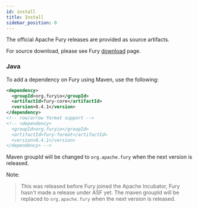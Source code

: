 ```yaml
---
id: install
title: Install
sidebar_position: 0
---
```


The official Apache Fury releases are provided as source artifacts.

For source download, please see Fury [download](/docs/download/) page.


### Java
To add a dependency on Fury using Maven, use the following:

```xml
<dependency>
  <groupId>org.furyio</groupId>
  <artifactId>fury-core</artifactId>
  <version>0.4.1</version>
</dependency>
<!-- row/arrow format support -->
<!-- <dependency>
  <groupId>org.furyio</groupId>
  <artifactId>fury-format</artifactId>
  <version>0.4.1</version>
</dependency> -->
```
Maven groupId will be changed to `org.apache.fury` when the next version is released.

Note:
> This was released before Fury joined the Apache Incubator, Fury hasn't made a release under ASF yet.
> The maven groupId will be replaced to `org.apache.fury` when the next version is released.
